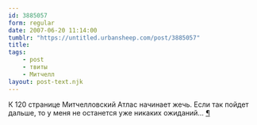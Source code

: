 ```yaml
---
id: 3885057
form: regular
date: 2007-06-20 11:14:00
tumblr: "https://untitled.urbansheep.com/post/3885057"
title:
tags:
    - post
    - твиты
    - Митчелл
layout: post-text.njk
---
```


<p>К 120 странице Митчелловский Атлас начинает жечь. Если так пойдет дальше, то у меня не останется уже никаких ожиданий&hellip; <a href="http://twitter.com/urbansheep/statuses/112571872">¶</a></p>

